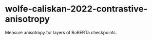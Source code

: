 # wolfe-caliskan-2022-contrastive-anisotropy
 Measure anisotropy for layers of RoBERTa checkpoints.
